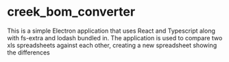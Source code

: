 # creek_bom_converter

This is a simple Electron application that uses React and Typescript along with fs-extra and lodash bundled in. The application is used to compare two xls spreadsheets against each other, creating a new spreadsheet showing the differences
